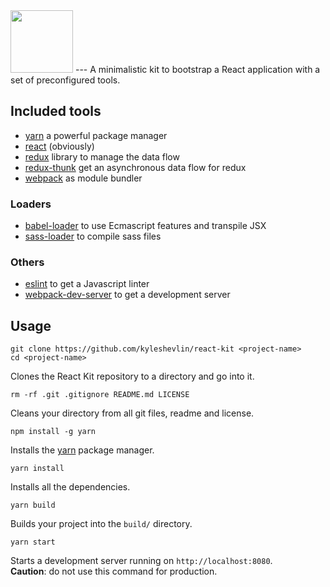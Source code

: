 <img src="http://i.imgur.com/b5Ole4s.png" height="100" />
---
A minimalistic kit to bootstrap a React application with a set of preconfigured tools.

## Included tools
- [yarn](https://github.com/yarnpkg/yarn) a powerful package manager
- [react](https://facebook.github.io/react/) (obviously)
- [redux](http://redux.js.org/) library to manage the data flow
- [redux-thunk](https://github.com/gaearon/redux-thunk) get an asynchronous data flow for redux
- [webpack](https://webpack.github.io/docs/) as module bundler

### Loaders
- [babel-loader](https://github.com/babel/babel-loader) to use Ecmascript features and transpile JSX
- [sass-loader](https://github.com/jtangelder/sass-loader) to compile sass files

### Others
- [eslint](http://eslint.org/) to get a Javascript linter
- [webpack-dev-server](https://webpack.github.io/docs/webpack-dev-server.html) to get a development server

## Usage
```
git clone https://github.com/kyleshevlin/react-kit <project-name>
cd <project-name>
```
Clones the React Kit repository to a directory and go into it.

```
rm -rf .git .gitignore README.md LICENSE
```
Cleans your directory from all git files, readme and license.

```
npm install -g yarn
```
Installs the [yarn](https://github.com/yarnpkg/yarn) package manager.

```
yarn install
```
Installs all the dependencies.

```
yarn build
```
Builds your project into the `build/` directory.

```
yarn start
```
Starts a development server running on `http://localhost:8080`.  
**Caution**: do not use this command for production.
